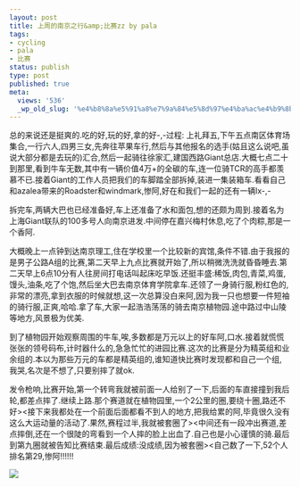 ```yaml
---
layout: post
title: 上周的南京之行&amp;比赛zz by pala
tags:
- cycling
- pala
- 比赛
status: publish
type: post
published: true
meta:
  views: '536'
  _wp_old_slug: '%e4%b8%8a%e5%91%a8%e7%9a%84%e5%8d%97%e4%ba%ac%e4%b9%8b%e8%a1%8c%e6%af%94%e8%b5%9bzz-by-pala'
---
```

总的来说还是挺爽的.吃的好,玩的好,拿的好-,-过程:
上礼拜五,下午五点南区体育场集合,一行六人,四男三女,先奔往苹果车行,然后与其他报名的选手(姑且这么说吧,虽说大部分都是去玩的)汇合,然后一起骑往徐家汇,建国西路Giant总店.大概七点二十到那里,看到牛车无数,其中有一辆价值4万+的全碳的车,连一位骑TCR的高手都羡慕不已.接着Giant的工作人员把我们的车脚踏全部拆掉,装进一集装箱车.看看自己和azalea带来的Roadster和windmark,惨阿,好在和我们一起的还有一辆lx-,-

拆完车,两辆大巴也已经准备好,车上还准备了水和面包,想的还颇为周到.接着名为上海Giant联队的100多号人向南京进发.中间停在嘉兴梅村休息,吃了个肉粽,那是一个香阿.

大概晚上一点钟到达南京理工,住在学校里一个比较新的宾馆,条件不错.由于我报的是男子公路A组的比赛,第二天早上九点比赛就开始了,所以稍微洗洗就昏昏睡去.第二天早上6点10分有人往房间打电话叫起床吃早饭.还挺丰盛:稀饭,肉包,青菜,鸡蛋,馒头,油条,吃了个饱,然后坐大巴去南京体育学院拿车.还领了一身骑行服,粉红色的,非常的漂亮,拿到衣服的时候就想,这一次总算没白来阿,因为我一只也想要一件短袖的骑行服,正爽,哈哈.拿了车,大家一起浩浩荡荡的骑去南京植物园.途中路过中山陵等地方,风景极为优美.

到了植物园开始观察周围的牛车,唉,多数都是万元以上的好车阿,口水.接着就慌慌张张的领号码布,计时器什么的,急急忙忙的进园比赛.这次的比赛是分为精英组和业余组的.本以为那些万元的车都是精英组的,谁知道快比赛时发现都和自己一个组, 我哭,名次是不想了,只要别摔了就ok.

发令枪响,比赛开始,第一个转弯我就被前面一人给别了一下,后面的车直接撞到我后轮,都差点摔了.继续上路.那个赛道就在植物园里,一个2公里的圈,要绕十圈,路还不好&gt;&lt;接下来我都处在一个前面后面都看不到人的地方,把我给累的阿,毕竟很久没有这么大运动量的活动了.果然,赛程过半,我就被套圈了&gt;&lt;中间还有一段冲出赛道,差点摔倒,还在一个很陡的弯看到一个人摔的脸上出血了.自己也是小心谨慎的骑.最后到第九圈就被告知比赛结束.最后成绩:没成绩,因为被套圈&gt;&lt;自己数了一下,52个人排名第29,惨阿!!!!!!


![](http://foto.yculblog.com/photo/j/jiangzi/jason.jpg)
